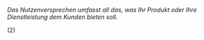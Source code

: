 *Das Nutzenversprechen umfasst all das, was Ihr Produkt oder Ihre Dienstleistung dem Kunden bieten soll.*

(2)